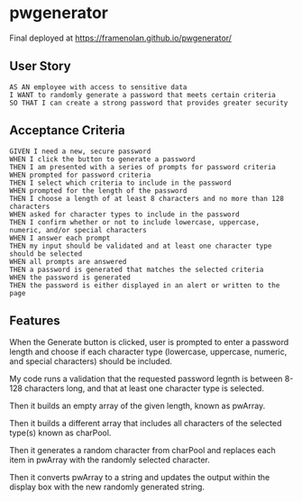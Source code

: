 # pwgenerator

Final deployed at https://framenolan.github.io/pwgenerator/

## User Story

```
AS AN employee with access to sensitive data
I WANT to randomly generate a password that meets certain criteria
SO THAT I can create a strong password that provides greater security
```

## Acceptance Criteria

```
GIVEN I need a new, secure password
WHEN I click the button to generate a password
THEN I am presented with a series of prompts for password criteria
WHEN prompted for password criteria
THEN I select which criteria to include in the password
WHEN prompted for the length of the password
THEN I choose a length of at least 8 characters and no more than 128 characters
WHEN asked for character types to include in the password
THEN I confirm whether or not to include lowercase, uppercase, numeric, and/or special characters
WHEN I answer each prompt
THEN my input should be validated and at least one character type should be selected
WHEN all prompts are answered
THEN a password is generated that matches the selected criteria
WHEN the password is generated
THEN the password is either displayed in an alert or written to the page
```

## Features

When the Generate button is clicked, user is prompted to enter a password length and choose if each character type (lowercase, uppercase, numeric, and special characters) should be included.

My code runs a validation that the requested password legnth is between 8-128 characters long, and that at least one character type is selected.

Then it builds an empty array of the given length, known as pwArray.

Then it builds a different array that includes all characters of the selected type(s) known as charPool.

Then it generates a random character from charPool and replaces each item in pwArray with the randomly selected character.

Then it converts pwArray to a string and updates the output within the display box with the new randomly generated string.
